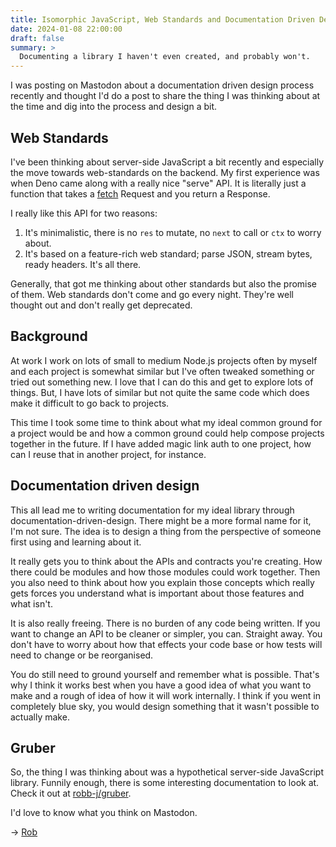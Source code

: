 ```yaml
---
title: Isomorphic JavaScript, Web Standards and Documentation Driven Design
date: 2024-01-08 22:00:00
draft: false
summary: >
  Documenting a library I haven't even created, and probably won't.
---
```


I was posting on Mastodon about a documentation driven design process recently 
and thought I'd do a post to share the thing I was thinking about at the time
and dig into the process and design a bit.

## Web Standards

I've been thinking about server-side JavaScript a bit recently
and especially the move towards web-standards on the backend.
My first experience was when Deno came along with a really nice "serve" API.
It is literally just a function that takes a [fetch](https://developer.mozilla.org/en-US/docs/Web/API/Fetch_API) Request 
and you return a Response.

I really like this API for two reasons:

1. It's minimalistic, there is no `res` to mutate, no `next` to call or `ctx` to worry about.
2. It's based on a feature-rich web standard; parse JSON, stream bytes, ready headers. It's all there.

Generally, that got me thinking about other standards but also the promise of them.
Web standards don't come and go every night. 
They're well thought out and don't really get deprecated.

## Background

At work I work on lots of small to medium Node.js projects often by myself and each project is somewhat similar 
but I've often tweaked something or tried out something new.
I love that I can do this and get to explore lots of things. 
But, I have lots of similar but not quite the same code which does make it difficult to go back to projects.

This time I took some time to think about what my ideal common ground for a project would be
and how a common ground could help compose projects together in the future.
If I have added magic link auth to one project, how can I reuse that in another project, for instance.

## Documentation driven design

This all lead me to writing documentation for my ideal library through documentation-driven-design.
There might be a more formal name for it, I'm not sure.
The idea is to design a thing from the perspective of someone first using and learning about it.

It really gets you to think about the APIs and contracts you're creating.
How there could be modules and how those modules could work together.
Then you also need to think about how you explain those concepts
which really gets forces you understand what is important about those features and what isn't.

It is also really freeing.
There is no burden of any code being written.
If you want to change an API to be cleaner or simpler, you can.
Straight away.
You don't have to worry about how that effects your code base or how tests will need to change or be reorganised.

You do still need to ground yourself and remember what is possible.
That's why I think it works best when you have a good idea of what you want to make 
and a rough of idea of how it will work internally.
I think if you went in completely blue sky, you would design something that it wasn't possible to actually make.

## Gruber

So, the thing I was thinking about was a hypothetical server-side JavaScript library. 
Funnily enough, there is some interesting documentation to look at.
Check it out at [robb-j/gruber](https://github.com/robb-j/gruber).

I'd love to know what you think on Mastodon.

→ [Rob](https://hyem.tech/@rob)
